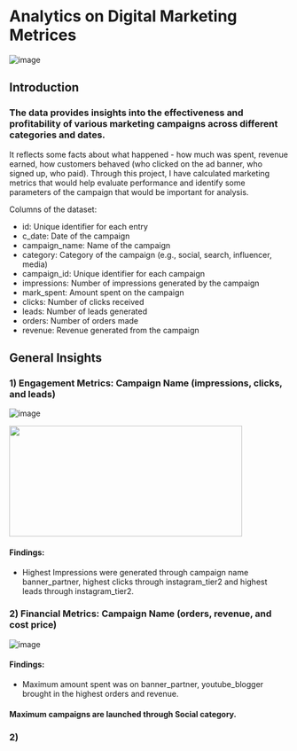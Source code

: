 # **Analytics on Digital Marketing Metrices**

![image](https://github.com/user-attachments/assets/9cd27b33-8fd0-4292-8411-10d270ac2585)

## Introduction

### The data provides insights into the effectiveness and profitability of various marketing campaigns across different categories and dates. 
It reflects some facts about what happened - how much was spent, revenue earned, how customers behaved (who clicked on the ad banner, who signed up, who paid).
Through this project, I have calculated marketing metrics that would help evaluate performance and identify some parameters of the campaign that would be important for analysis.

Columns of the dataset:
- id: Unique identifier for each entry
- c_date: Date of the campaign
- campaign_name: Name of the campaign
- category: Category of the campaign (e.g., social, search, influencer, media)
- campaign_id: Unique identifier for each campaign
- impressions: Number of impressions generated by the campaign
- mark_spent: Amount spent on the campaign
- clicks: Number of clicks received
- leads: Number of leads generated
- orders: Number of orders made
- revenue: Revenue generated from the campaign

## **General Insights**

### 1) Engagement Metrics: Campaign Name (impressions, clicks, and leads)

![image](https://github.com/user-attachments/assets/c6843118-f816-4f4b-82af-39360a5c7786)

<image src="https://github.com/user-attachments/assets/c6843118-f816-4f4b-82af-39360a5c7786" width="420" height="200" />



#### Findings:
- Highest Impressions were generated through campaign name banner_partner, highest clicks through instagram_tier2 and highest leads through instagram_tier2.

### 2) Financial Metrics: Campaign Name (orders, revenue, and cost price)

![image](https://github.com/user-attachments/assets/84583c1c-4357-4e52-b542-cfaa0ca273a3)

#### Findings:
- Maximum amount spent was on banner_partner, youtube_blogger brought in the highest orders and revenue.







#### Maximum campaigns are launched through Social category.

### 2) 









